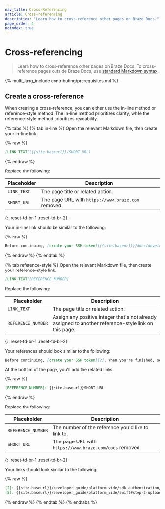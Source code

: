 ```yaml
---
nav_title: Cross-Referencing
article: Cross-referencing
description: "Learn how to cross-reference other pages on Braze Docs."
page_order: 4
noindex: true
---
```


# Cross-referencing

> Learn how to cross-reference other pages on Braze Docs. To cross-reference pages outside Braze Docs, use [standard Markdown syntax](https://www.markdownguide.org/basic-syntax/#links).

{% multi_lang_include contributing/prerequisites.md %}

## Create a cross-reference

When creating a cross-reference, you can either use the in-line method or reference-style method. The in-line method prioritizes clarity, while the reference-style method prioritizes readability.

{% tabs %}
{% tab in-line %}
Open the relevant Markdown file, then create your in-line link.

{% raw %}
```markdown
[LINK_TEXT]({{site.baseurl}}/SHORT_URL)
```
{% endraw %}

Replace the following:

| Placeholder | Description                                        |
|-------------|----------------------------------------------------|
| `LINK_TEXT` | The page title or related action.                  |
| `SHORT_URL` | The page URL with `https://www.braze.com` removed. |
{: .reset-td-br-1 .reset-td-br-2}

Your in-line link should be similar to the following:

{% raw %}
```markdown
Before continuing, [create your SSH token]({{site.baseurl}}/docs/developer_guide/platform_wide/sdk_authentication).
```
{% endraw %}
{% endtab %}

{% tab reference-style %}
Open the relevant Markdown file, then create your reference-style link.

```markdown
[LINK_TEXT][REFERENCE_NUMBER]
```

Replace the following:

| Placeholder        | Description                                                              |
|--------------------|--------------------------------------------------------------------------|
| `LINK_TEXT`        | The page title or related action.                                        |
| `REFERENCE_NUMBER` | Assign any positive integer that's not already assigned to another reference-style link on this page. |
{: .reset-td-br-1 .reset-td-br-2}

Your references should look similar to the following:

```markdown
Before continuing, [create your SSH token][2]. When you're finished, see [Step 2: Uploading your token][5].
```

At the bottom of the page, you'll add the related links.

{% raw %}
```markdown
[REFERENCE_NUMBER]: {{site.baseurl}}SHORT_URL
```
{% endraw %}

Replace the following:

| Placeholder        | Description                                             |
|--------------------|---------------------------------------------------------|
| `REFERENCE_NUMBER` | The number of the reference you'd like to link to.      |
| `SHORT_URL`        | The page URL with `https://www.braze.com/docs` removed. |
{: .reset-td-br-1 .reset-td-br-2}

Your links should look similar to the following:

{% raw %}
```markdown
[2]: {{site.baseurl}}/developer_guide/platform_wide/sdk_authentication/
[5]: {{site.baseurl}}/developer_guide/platform_wide/swift#step-2-uploading-your-token
```
{% endraw %}
{% endtab %}
{% endtabs %}
